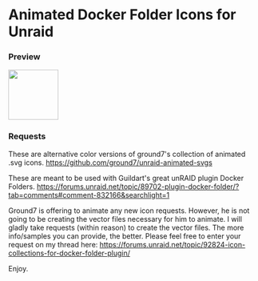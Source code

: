 # Animated Docker Folder Icons for Unraid

### Preview
<img src="https://raw.githubusercontent.com/ground7/unraid-animated-svgs/master/eye.svg" width="100" height="100">

### Requests
These are alternative color versions of ground7's collection of animated .svg icons. 
https://github.com/ground7/unraid-animated-svgs

These are meant to be used with Guildart's great unRAID plugin Docker Folders.
https://forums.unraid.net/topic/89702-plugin-docker-folder/?tab=comments#comment-832166&searchlight=1

Ground7 is offering to animate any new icon requests. However, he is not going to be creating the vector files necessary for him to animate. I will gladly take requests (within reason) to create the vector files. The more info/samples you can provide, the better. Please feel free to enter your request on my thread here:
https://forums.unraid.net/topic/92824-icon-collections-for-docker-folder-plugin/


Enjoy.
